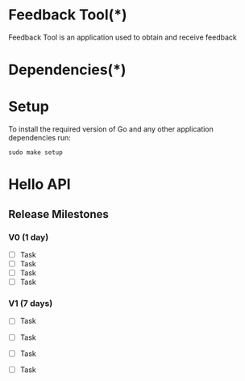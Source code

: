 # Feedback Tool(*)
Feedback Tool is an application used to obtain and 
receive feedback 


# Dependencies(*)

<!-- - Go version 1.16 -->

# Setup

To install the required version of Go and any other application dependencies run:

`sudo make setup`

# Hello API
 
## Release Milestones
 
### V0 (1 day)
- [ ] Task
- [ ] Task
- [ ] Task
- [ ] Task
 
### V1 (7 days)
- [ ] Task
- [ ] Task
- [ ] Task
- [ ] Task


